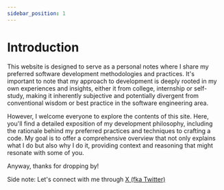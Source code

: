 ```yaml
---
sidebar_position: 1
---
```


# Introduction

This website is designed to serve as a personal notes where I share my preferred software development methodologies and practices. It's important to note that my approach to development is deeply rooted in my own experiences and insights, either it from college, internship or self-study, making it inherently subjective and potentially divergent from conventional wisdom or best practice in the software engineering area. 

However, I welcome everyone to explore the contents of this site. Here, you'll find a detailed exposition of my development philosophy, including the rationale behind my preferred practices and techniques to crafting a code. My goal is to offer a comprehensive overview that not only explains what I do but also why I do it, providing context and reasoning that might resonate with some of you.

Anyway, thanks for dropping by!

Side note:
Let's connect with me through [X (fka Twitter)](https://twitter.com/ahmadrafiwirana)